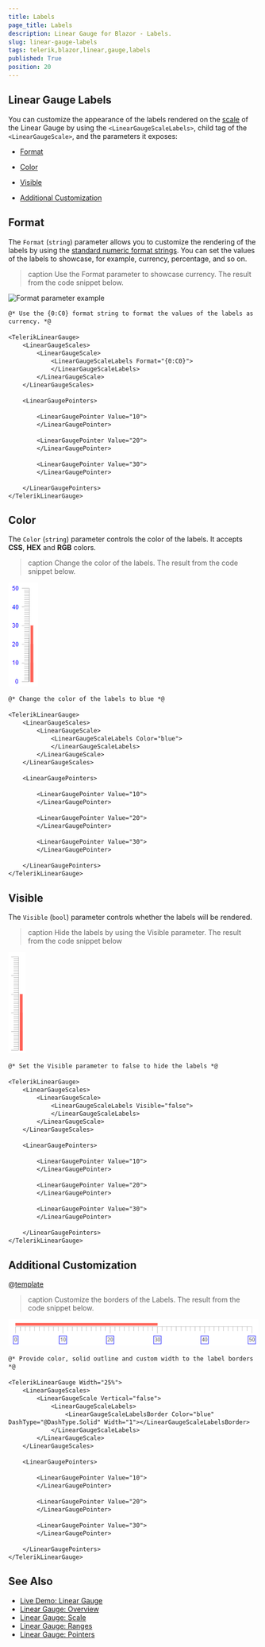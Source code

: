 ```yaml
---
title: Labels
page_title: Labels
description: Linear Gauge for Blazor - Labels.
slug: linear-gauge-labels
tags: telerik,blazor,linear,gauge,labels
published: True
position: 20
---
```


## Linear Gauge Labels

You can customize the appearance of the labels rendered on the [scale](slug://linear-gauge-scale) of the Linear Gauge by using the `<LinearGaugeScaleLabels>`, child tag of the `<LinearGaugeScale>`, and the parameters it exposes:

* [Format](#format)

* [Color](#color)

* [Visible](#visible)

* [Additional Customization](#additional-customization)

## Format

The `Format` (`string`) parameter allows you to customize the rendering of the labels by using the <a href="https://docs.microsoft.com/en-us/dotnet/standard/base-types/standard-numeric-format-strings" target="_blank">standard numeric format strings</a>. You can set the values of the labels to showcase, for example, currency, percentage, and so on.

>caption Use the Format parameter to showcase currency. The result from the code snippet below.

![Format parameter example](images/format-parameter-labels.png)

````RAZOR
@* Use the {0:C0} format string to format the values of the labels as currency. *@

<TelerikLinearGauge>
    <LinearGaugeScales>
        <LinearGaugeScale>
            <LinearGaugeScaleLabels Format="{0:C0}">
            </LinearGaugeScaleLabels>
        </LinearGaugeScale>
    </LinearGaugeScales>

    <LinearGaugePointers>

        <LinearGaugePointer Value="10">
        </LinearGaugePointer>

        <LinearGaugePointer Value="20">
        </LinearGaugePointer>

        <LinearGaugePointer Value="30">
        </LinearGaugePointer>

    </LinearGaugePointers>
</TelerikLinearGauge>
````

## Color

The `Color` (`string`) parameter controls the color of the labels. It accepts **CSS**, **HEX** and **RGB** colors.

>caption Change the color of the labels. The result from the code snippet below.

![Color parameter screenshot](images/color-parameter-labels.png)

````RAZOR
@* Change the color of the labels to blue *@

<TelerikLinearGauge>
    <LinearGaugeScales>
        <LinearGaugeScale>
            <LinearGaugeScaleLabels Color="blue">
            </LinearGaugeScaleLabels>
        </LinearGaugeScale>
    </LinearGaugeScales>

    <LinearGaugePointers>

        <LinearGaugePointer Value="10">
        </LinearGaugePointer>

        <LinearGaugePointer Value="20">
        </LinearGaugePointer>

        <LinearGaugePointer Value="30">
        </LinearGaugePointer>

    </LinearGaugePointers>
</TelerikLinearGauge>
````

## Visible

The `Visible` (`bool`) parameter controls whether the labels will be rendered.

>caption Hide the labels by using the Visible parameter. The result from the code snippet below

![Hide the labels](images/visible-parameter-labels.png)

````RAZOR
@* Set the Visible parameter to false to hide the labels *@

<TelerikLinearGauge>
    <LinearGaugeScales>
        <LinearGaugeScale>
            <LinearGaugeScaleLabels Visible="false">
            </LinearGaugeScaleLabels>
        </LinearGaugeScale>
    </LinearGaugeScales>

    <LinearGaugePointers>

        <LinearGaugePointer Value="10">
        </LinearGaugePointer>

        <LinearGaugePointer Value="20">
        </LinearGaugePointer>

        <LinearGaugePointer Value="30">
        </LinearGaugePointer>

    </LinearGaugePointers>
</TelerikLinearGauge>
````

## Additional Customization

@[template](/_contentTemplates/gauges/additional-customization.md#linear-gauge-additional-customization)

>caption Customize the borders of the Labels. The result from the code snippet below.

![Custom Label borders](images/labels-custom-borders.png)

````RAZOR
@* Provide color, solid outline and custom width to the label borders *@

<TelerikLinearGauge Width="25%">
    <LinearGaugeScales>
        <LinearGaugeScale Vertical="false">
            <LinearGaugeScaleLabels>
                <LinearGaugeScaleLabelsBorder Color="blue" DashType="@DashType.Solid" Width="1"></LinearGaugeScaleLabelsBorder>
            </LinearGaugeScaleLabels>
        </LinearGaugeScale>
    </LinearGaugeScales>

    <LinearGaugePointers>

        <LinearGaugePointer Value="10">
        </LinearGaugePointer>

        <LinearGaugePointer Value="20">
        </LinearGaugePointer>

        <LinearGaugePointer Value="30">
        </LinearGaugePointer>

    </LinearGaugePointers>
</TelerikLinearGauge>
````

## See Also

* [Live Demo: Linear Gauge](https://demos.telerik.com/blazor-ui/lineargauge/overview)
* [Linear Gauge: Overview](slug://linear-gauge-overview)
* [Linear Gauge: Scale](slug://linear-gauge-scale)
* [Linear Gauge: Ranges](slug://linear-gauge-ranges)
* [Linear Gauge: Pointers](slug://linear-gauge-pointers)
